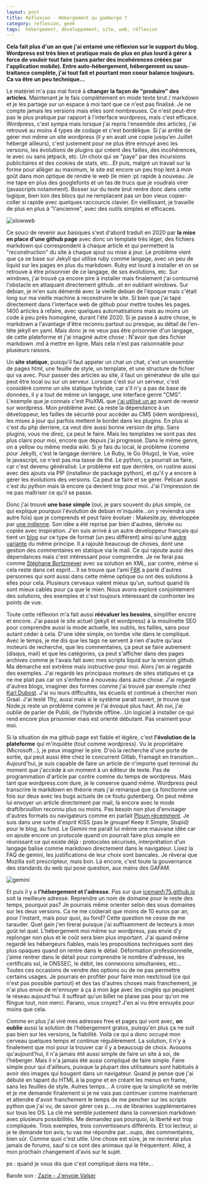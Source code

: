 ```yaml
---
layout: post
title: Réflexion - Hébergement ou gamberge ?
category: reflexion, geek
tags:  hébergement, développement, site, web, réflexion 
---
```


**Cela fait plus d'un an que j'ai entamé une réflexion sur le support du blog. Wordpress est très bien et pratique mais de plus en plus lourd à gérer à force de vouloir tout faire (sans parler des incohérences créées par l'application mobile). Entre auto-hébergement, hébergement ou sous-traitance complète, j'ai tout fait et pourtant mon coeur balance toujours. Ca va être un peu technique...**

Le matériel m'a pas mal forcé à **changer la façon de "produire" des articles**. Maintenant je le fais complètement en mode texte brut / markdown et je les partage sur un espace à moi tant que ce n'est pas finalisé. Je ne compte jamais les versions mais elles sont nombreuses. Ce n'est peut-être pas le plus pratique par rapport à l'interface wordpress, mais c'est efficace. Wordpress, c'est sympa mais lorsque j'ai repris l'ensemble des articles, j'ai retrouvé au moins 4 types de codage et c'est bordèlique. Si j'ai arrêté de gérer moi même un site wordpress (il y en avait une copie jusqu'en Juillet hébergé ailleurs), c'est justement pour ne plus être ennuyé avec les versions, les évolutions de plugins qui créent des failles, des incohérences, le avec ou sans jetpack, etc. Un choix qui se "paye" par des incursions publicitaires et des cookies de stats, etc...Et puis, malgré un travail sur la forme pour allèger au maximum, le site est encore un peu trop lent à mon goût dans mon optique de rendre le web (le mien :p) rapide à nouveau. Je me tape en plus des googlefonts et un tas de trucs que je voudrais virer (javascripts notamment). Bosser sur du texte brut rentre donc dans cette logique, bien loin des blocs qui ne remplacent pas un bon vieux copier-coller si rapide avec quelques raccourcis clavier. En vieillissant, je travaille de plus en plus à "l'ancienne", avec des outils simples et efficaces.

![slowweb](https://filedn.eu/llqi9IBxlYouGRXYG2xlROb/img/2021/hebergement2.jpeg)

Ce souci de revenir aux basiques s'est d'abord traduit en 2020 par **la mise en place d'une github page** avec donc un template très léger, des fichiers markdown qui correspondent à chaque article et qui permettent la "reconstruction" du site à chaque ajout ou mise à jour. Le problème vient que ça se base sur Jekyll qui utilise ruby comme langage, avec un peu de liquid sur les pages en plus du markdown. Ruby est lourd à installer et on se retrouve à être prisonnier de ce langage, de ses évolutions, etc. Sur windows, j'ai trouvé ça encore pire à installer mais finalement j'ai contourné l'obstacle en attaquant directement github...et en oubliant windows. Sur debian, je m'en suis démerdé avec la vieille debian de l'époque mais c'était long sur ma vieille machine à reconstruire le site. Si bien que j'ai tapé directement dans l'interface web de github pour mettre toutes les pages. 1400 articles à refaire, avec quelques automatisations mais au moins un code à peu près homogène, durant l'été 2020. Si je passe à autre chose, le markdown a l'avantage d'être reconnu partout ou presque, au détail de l'en-tête jekyll en yaml. Mais donc je ne veux pas être prisonnier d'un langage, de cette plateforme et j'ai imaginé autre chose : N'avoir que des fichier markdown .md à mettre en ligne. Mais cela n'est pas raisonnable pour plusieurs raisons.

Un **site statique**, puisqu'il faut appeler un chat un chat, c'est un ensemble de pages html, une feuille de style, un template, et une structure de fichier qui va avec. Pour passer des articles au site, il faut un générateur de site qui peut être local ou sur un serveur. Lorsque c'est sur un serveur, c'est considéré comme un site statique hybride, car s'il n'y a pas de base de données, il y a tout de même un langage, une interface genre "CMS". L'exemple que je connais c'est PluXML que [j'ai utilisé un an](https://icemanfr75.github.io/pluxml/) avant de revenir sur wordpress. Mon problème avec ça reste la dépendance à un développeur, les failles de sécurité pour accéder au CMS (idem wordpress), les mises à jour qui parfois mettent le bordel dans les plugins. En plus si c'est du php derriere, ca veut dire aussi bonne version de php. Sans plugins, vous me direz, ça peut le faire. Mais les templates ne sont pas des plus clairs pour moi, encore que depuis j'ai progressé. Dans le même genre, on a yellow ou même media wiki. Si je fais du local, le problème (comme pour Jekyll), c'est le langage derrière. Le Ruby, le Go (Hugo), le Vue, voire le javascript, ce n'est pas ma tasse de thé. Le python, ça pourrait se faire, car c'est devenu généralisé. Le problème est que derrière, on rustine aussi avec des ajouts via PIP (installeur de package python), et qu'il y a encore à gérer les évolutions des versions. Ca peut se faire et se gérer. Pelican aussi c'est du python mais là encore ça devient trop pour moi. J'ai l'impression de ne pas maîtriser ce qu'il se passe.

Donc j'ai trouvé **une base simple** (oui, je pars souvent du plus simple, ce qui explique pourquoi l'évolution de debian m'inquiète...on y reviendra une autre fois) que je comprends et peut faire évoluer : Makesite.py, développée par [une indienne](https://github.com/sunainapai/makesite). Son idée a été reprise par bien d'autres, dérivée ou copiée avec inspiration. J'en suis arrivé à un autre developpeur français qui tient un [blog](https://blogduyax.madyanne.fr) sur ce type de format (un peu différent) ainsi qu'une [autre variante](https://github.com/fspaolo/maksite) du même principe. Il a rajouté beaucoup de choses, dont une gestion des commentaires en statique via le mail. Ce qui rajoute aussi des dépendances mais c'est intéressant pour comprendre. Je ne ferai pas comme [Stéphane Bortzmeyer](https://www.bortzmeyer.org/blog-implementation.html) avec sa solution en XML, par contre, même si cela reste dans cet esprit... Il se trouve que l'ami [F6K](http://shl.huld.re/~f6k/log/) a parlé d'autres personnes qui sont aussi dans cette même optique ou ont des solutions à elles pour cela. Plusieurs cerveaux valent mieux qu'un, surtout quand ils sont mieux cablés pour ça que le mien. Nous avons exploré conjointement des solutions, des exemples et c'est toujours intéressant de confronter les points de vue.

Toute cette réflexion m'a fait aussi **réévaluer les besoins**, simplifier encore et encore. J'ai passé le site actuel (jekyll et wordpress) à la moulinette SEO pour comprendre aussi la mode actuelle, les oublis, les failles, sans pour autant céder à cela. D'une idée simple, on tombe vite dans le compliqué. Avec le temps, je me dis que les tags ne servent à rien d'autre qu'aux moteurs de recherche, que les commentaires, ça peut se faire autrement (disqus, mail) et que les catégories, ça peut s'afficher dans des pages archives comme je l'avais fait avec mes scripts liquid sur la version github. Ma démarche est extrême mais instructive pour moi. Alors j'en ai regardé des exemples. J'ai regardé les principaux moteurs de sites statiques et ça ne me plait pas car on s'enferme á nouveau dans autre chose. J'ai regardé d'autres blogs, imaginer des formes comme j'ai trouvé par exemple chez [Karl Dubost](https://www.la-grange.net). J'ai vu leurs difficultés, les écueils et continué à chercher mon Graal. J'ai testé 11ty, aussi mais si le système paraît ouvert, je trouve que Node.js reste un problème comme je l'ai évoqué plus haut. Ah oui, j'ai oublié de parler de Publii, de l'hybride offline...Un logiciel à installer ce qui rend encore plus prisonnier mais est orienté débutant. Pas vraiment pour moi. 

Si la situation de ma github page est fiable et légère, c'est **l'évolution de la plateforme** qui m'inquiète (tout comme wordpress). Vu le propriétaire (Microsoft...), je peux imaginer le pire. D'où la recherche d'une porte de sortie, qui peut aussi être chez le concurrent Gitlab, Framagit en transition... Aujourd'hui, je suis capable de faire un article de n'importe quel terminal du moment que j'accède à un moment à un éditeur de texte. Pas de programmation d'article par contre comme du temps de wordpress. Mais tant que wordpress.com dure, je le conserve quand même. Wordpress peut transcrire le markdown en théorie mais j'ai remarqué que ça fonctionne une fois sur deux avec les bugs actuels de ce foutu gutenberg. On peut même lui envoyer un article directement par mail, là encore avec le mode draft/brouillon reconnu plus ou moins. Pas besoin non plus d'envisager d'autres formats ou navigateurs comme en parlait [Ploum récemment](https://ploum.net/gemini-le-protocole-du-slow-web/). Je suis dans une sorte d'esprit KISS (pas le groupe! Keep It Simple, Stupid) pour le blog, au fond. Le Gemini me paraît lui même une mauvaise idée car on ajoute encore un protocole quand on pourrait faire plus simple en réunissant ce qui existe déjà : protocoles sécurisés, interprétation d'un langage balise comme markdown directement dans le navigateur. Lisez la FAQ de gemini, les justifications de leur choix sont bancales. Je rêverai que Mozilla soit prescripteur, mais bon. Là encore, c'est toute la gouvernance des standards du web qui pose question, aux mains des GAFAM. 

![gemini](https://filedn.eu/llqi9IBxlYouGRXYG2xlROb/img/2021/hebergement1.png)

Et puis il y a **l'hébergement et l'adresse**. Pas sur que [icemanfr75.github.io](https://icemanfr75.github.io) soit la meilleure adresse. Reprendre un nom de domaine pour le reste des temps, pourquoi pas? Je pourrais même orienter selon des sous domaines sur les deux versions. Ca ne me coûterait que moins de 10 euros par an, pour l'instant, mais pour quoi, au fond? Cette question ne cesse de me tarauder. Quel gain j'en tirerai puisque j'ai suffisamment de lecteurs à mon goût tel quel. L'hébergement moi même sur wordpress, pas envie d'y replonger non plus et le coût sera bien plus important. J'ai quand même regardé les hébergeurs fiables, mais les propositions techniques sont des plus opaques quand on rentre dans le détail. Déformation professionnelle, j'aime rentrer dans le détail pour comprendre le nombre d'adresse, les certificats ssl, le DNSSEC, le débit, les connexions simultanées, etc... Toutes ces occasions de vendre des options ou de ne pas permettre certains usages. Je pourrais en profiter pour faire mon nextcloud (ce qui n'est pas possible partout) et des tas d'autres choses mais franchement, je n'ai plus envie de m'ennuyer à ça à mon âge avec les cinglés qui peuplent le réseau aujourd'hui. Il suffirait qu'un billet ne plaise pas pour qu'on me flingue tout, non merci. Parano, vous croyez? J'en ai vu être ennuyés pour moins que cela. 

Comme en plus j'ai viré mes adresses free et pages qui vont avec, **on oublie** aussi la solution de l'hébergement gratos, puisqu'en plus ça ne suit pas bien sur les versions, la fiabilité. Voilà ce qui a donc occupé mon cerveau quelques temps et continue régulièrement. La solution, il n'y a finalement que moi pour la trouver car il y a beaucoup de choix. Avouons qu'aujourd'hui, il n'a jamais été aussi simple de faire un site à soi, de l'héberger. Mais il n'a jamais été aussi compliqué de faire simple. Faire simple pour qui d'ailleurs, puisque la plupart des utilisateurs sont habitués à avoir des images qui bougent dans un navigateur. Quand je pense que j'ai débuté en tapant du HTML à la pogne et en créant les menus en frame, sans les feuilles de style. Autres temps... A croire que la simplicité se mérite et je me demande finalement si je ne vais pas continuer comme maintenant et attendre d'avoir franchement le temps de me pencher sur les scripts python que j'ai vu, de savoir gérer ces p.....ns de librairies supplémentaires sur tous les OS. La clé me semble justement dans la conversion markdown avec plusieurs possibilités. Me demandez pas pourquoi, la liberté est trop compliquée. Trois exemples, trois convertisseurs différents. Et toi lecteur, si je te demande ton avis, tu vas me répondre par...oups, des commentaires, bien sûr. Comme quoi c'est utile. Une chose est sûre, je ne recréerai plus jamais de forums, sauf si ce sont des animaux qui le fréquentent.  Allez, à mon prochain changement d'avis sur le sujet.

ps : quand je vous dis que c'est compliqué dans ma tête...

Bande son : [Zazie - J'envoie Valser](https://www.youtube.com/watch?v=mYBI34quHdM)
